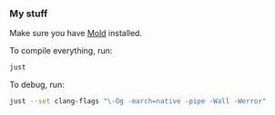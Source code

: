 ### My stuff

Make sure you have [Mold](https://github.com/rui314/mold) installed.

To compile everything, run:
```bash
just
```

To debug, run:
```bash
just --set clang-flags "\-Og -march=native -pipe -Wall -Werror"
```
